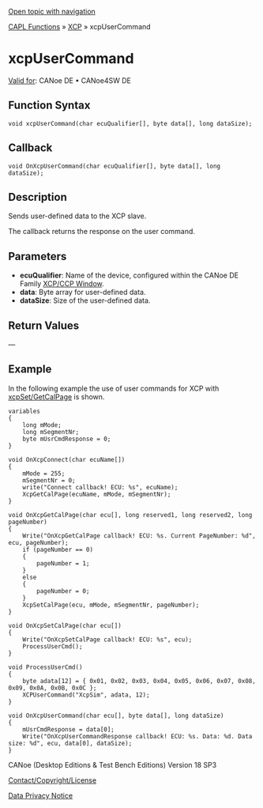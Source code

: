 [Open topic with navigation](../../../../../CANoeDEFamily.htm#Topics/CAPLFunctions/XCP/Functions/CAPLfunctionXCPUserCommand.md)

[CAPL Functions](../../CAPLfunctions.md) » [XCP](../CAPLfunctionsXCPOverview.md) » xcpUserCommand

# xcpUserCommand

[Valid for](../../../Shared/FeatureAvailability.md):  CANoe DE • CANoe4SW DE

## Function Syntax

```plaintext
void xcpUserCommand(char ecuQualifier[], byte data[], long dataSize);
```

## Callback

```plaintext
void OnXcpUserCommand(char ecuQualifier[], byte data[], long dataSize);
```

## Description

Sends user-defined data to the XCP slave.

The callback returns the response on the user command.

## Parameters

- **ecuQualifier**: Name of the device, configured within the CANoe DE Family [XCP/CCP Window](../../../CANoeCANalyzer/AMDXCP/XCPConfiguration.md).
- **data**: Byte array for user-defined data.
- **dataSize**: Size of the user-defined data.

## Return Values

—

## Example

In the following example the use of user commands for XCP with [xcpSet/GetCalPage](CAPLfunctionXCPSetCalPage.md) is shown.

```plaintext
variables
{
    long mMode;
    long mSegmentNr;
    byte mUsrCmdResponse = 0;
}

void OnXcpConnect(char ecuName[])
{
    mMode = 255;
    mSegmentNr = 0;
    write("Connect callback! ECU: %s", ecuName);
    XcpGetCalPage(ecuName, mMode, mSegmentNr);
}

void OnXcpGetCalPage(char ecu[], long reserved1, long reserved2, long pageNumber)
{
    Write("OnXcpGetCalPage callback! ECU: %s. Current PageNumber: %d", ecu, pageNumber);
    if (pageNumber == 0)
    {
        pageNumber = 1;
    }
    else
    {
        pageNumber = 0;
    }
    XcpSetCalPage(ecu, mMode, mSegmentNr, pageNumber);
}

void OnXcpSetCalPage(char ecu[])
{
    Write("OnXcpSetCalPage callback! ECU: %s", ecu);
    ProcessUserCmd();
}

void ProcessUserCmd()
{
    byte adata[12] = { 0x01, 0x02, 0x03, 0x04, 0x05, 0x06, 0x07, 0x08, 0x09, 0x0A, 0x0B, 0x0C };
    XCPUserCommand("XcpSim", adata, 12);
}

void OnXcpUserCommand(char ecu[], byte data[], long dataSize)
{
    mUsrCmdResponse = data[0];
    Write("OnXcpUserCommandResponse callback! ECU: %s. Data: %d. Data size: %d", ecu, data[0], dataSize);
}
```

CANoe (Desktop Editions & Test Bench Editions) Version 18 SP3

[Contact/Copyright/License](../../../Shared/ContactCopyrightLicense.md)

[Data Privacy Notice](https://www.vector.com/int/en/company/get-info/privacy-policy/)
